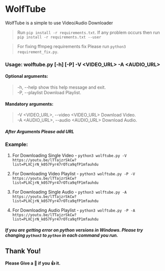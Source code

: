 # WolfTube
WolfTube is a simple to use Video/Audio Downloader

> Run `pip install -r requirements.txt`. If any problem occurs then run `pip install -r requirements.txt --user`

> For fixing ffmpeg requirements fix Please run `python3 requirement_fix.py`.

### Usage: wolftube.py [-h] [-P] -V <VIDEO_URL> -A <AUDIO_URL>

#### Optional arguments:

  > -h, --help            show this help message and exit. \
  > -P, --playlist        Download Playlist.
  
#### Mandatory arguments:

  > -V <VIDEO_URL>, --video <VIDEO_URL> 
                        Download Video. \
  > -A <AUDIO_URL>, --audio <AUDIO_URL> 
                        Download Audio.
##### After Arguments Please add URL


### Example: 
1. For Downloading Single Video  - `python3 wolftube.py -V https://youtu.be/lTTajzrSkCw?list=PLXCjrN_k057Fyr47rOTca9qfP1mfauhdu`

2. For Downloading Video Playlist - `python3 wolftube.py -P -V https://youtu.be/lTTajzrSkCw?list=PLXCjrN_k057Fyr47rOTca9qfP1mfauhdu`

3. For Downloading Single Audio - `python3 wolftube.py -A https://youtu.be/lTTajzrSkCw?list=PLXCjrN_k057Fyr47rOTca9qfP1mfauhdu`

4. For Downloading Audio Playlist - `python3 wolftube.py -P -A https://youtu.be/lTTajzrSkCw?list=PLXCjrN_k057Fyr47rOTca9qfP1mfauhdu`


##### If you are getting error on python versions in Windows. Please try changing `python3` to `python` in each command you run.


## Thank You!
__Please Give a :star2: if you :+1: it.__
